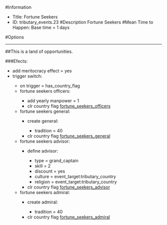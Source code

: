 #Information
 - Title: Fortune Seekers
 - ID: tributary_events.23
#Description
Fortune Seekers
#Mean Time to Happen:
Base time = 1 days

#Options

___
##This is a land of opportunities.

###Efects:<ul><li>add meritocracy effect = yes</li><li>trigger switch:</li><ul><li>on trigger = has_country_flag</li><li>fortune seekers officers:</li><ul><li>add yearly manpower = 1</li><li>clr country flag [fortune_seekers_officers](../flags/fortune_seekers_officers.md)</li></ul><li>fortune seekers general:</li><ul><li>create general:</li><ul><li>tradition = 40</li></ul><li>clr country flag [fortune_seekers_general](../flags/fortune_seekers_general.md)</li></ul><li>fortune seekers advisor:</li><ul><li>define advisor:</li><ul><li>type = grand_captain</li><li>skill = 2</li><li>discount = yes</li><li>culture = event_target:tributary_country</li><li>religion = event_target:tributary_country</li></ul><li>clr country flag [fortune_seekers_advisor](../flags/fortune_seekers_advisor.md)</li></ul><li>fortune seekers admiral:</li><ul><li>create admiral:</li><ul><li>tradition = 40</li></ul><li>clr country flag [fortune_seekers_admiral](../flags/fortune_seekers_admiral.md)</li></ul></ul></ul>
